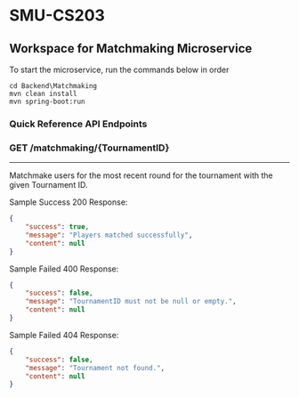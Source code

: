 # SMU-CS203

## Workspace for Matchmaking Microservice

To start the microservice, run the commands below in order

```console
cd Backend\Matchmaking
mvn clean install
mvn spring-boot:run
```

### Quick Reference API Endpoints

### GET /matchmaking/{TournamentID}

---
Matchmake users for the most recent round for the tournament with the given Tournament ID.

Sample Success 200 Response:

```json
{
    "success": true,
    "message": "Players matched successfully",
    "content": null
}
```

Sample Failed 400 Response:

```json
{
    "success": false,
    "message": "TournamentID must not be null or empty.",
    "content": null
}
```

Sample Failed 404 Response:

```json
{
    "success": false,
    "message": "Tournament not found.",
    "content": null
}
```
